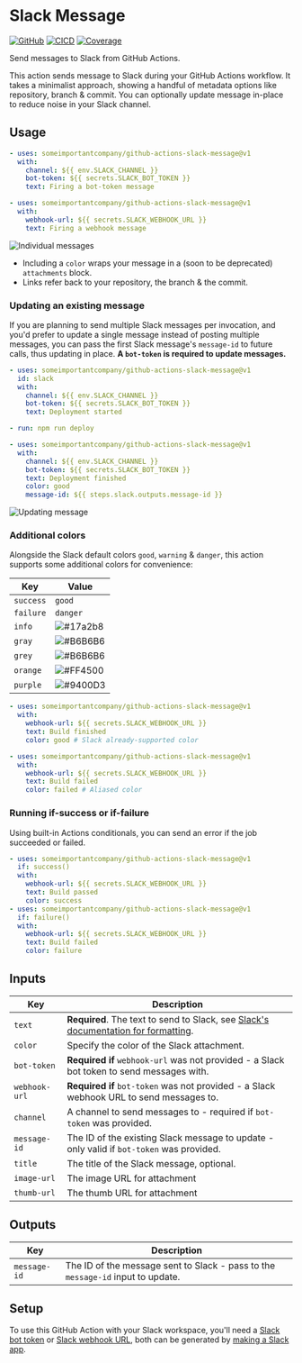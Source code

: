# Slack Message

[![GitHub](https://badge.fury.io/gh/someimportantcompany%2Fgithub-actions-slack-message.svg)](https://badge.fury.io/gh/someimportantcompany%2Fgithub-actions-slack-message)
[![CICD](https://github.com/someimportantcompany/github-actions-slack-message/workflows/CICD/badge.svg?branch=master&event=push)](https://github.com/someimportantcompany/github-actions-slack-message/actions?query=workflow%3ACICD)
[![Coverage](https://coveralls.io/repos/github/someimportantcompany/github-actions-slack-message/badge.svg)](https://coveralls.io/github/someimportantcompany/github-actions-slack-message)

Send messages to Slack from GitHub Actions.

This action sends message to Slack during your GitHub Actions workflow. It takes a minimalist approach, showing a handful of metadata options like repository, branch & commit. You can optionally update message in-place to reduce noise in your Slack channel.

## Usage

```yml
- uses: someimportantcompany/github-actions-slack-message@v1
  with:
    channel: ${{ env.SLACK_CHANNEL }}
    bot-token: ${{ secrets.SLACK_BOT_TOKEN }}
    text: Firing a bot-token message

- uses: someimportantcompany/github-actions-slack-message@v1
  with:
    webhook-url: ${{ secrets.SLACK_WEBHOOK_URL }}
    text: Firing a webhook message
```

![Individual messages](./Screenshot%202020-08-30%20at%2022.49.56.png)

- Including a `color` wraps your message in a (soon to be deprecated) `attachments` block.
- Links refer back to your repository, the branch & the commit.

### Updating an existing message

If you are planning to send multiple Slack messages per invocation, and you'd prefer to update a single message instead of posting multiple messages, you can pass the first Slack message's `message-id` to future calls, thus updating in place. **A `bot-token` is required to update messages.**

```yml
- uses: someimportantcompany/github-actions-slack-message@v1
  id: slack
  with:
    channel: ${{ env.SLACK_CHANNEL }}
    bot-token: ${{ secrets.SLACK_BOT_TOKEN }}
    text: Deployment started

- run: npm run deploy

- uses: someimportantcompany/github-actions-slack-message@v1
  with:
    channel: ${{ env.SLACK_CHANNEL }}
    bot-token: ${{ secrets.SLACK_BOT_TOKEN }}
    text: Deployment finished
    color: good
    message-id: ${{ steps.slack.outputs.message-id }}
```

![Updating message](./Screenshot%202020-08-30%20at%2022.48.56.gif)

### Additional colors

Alongside the Slack default colors `good`, `warning` & `danger`, this action supports some additional colors for convenience:

| Key | Value |
| ---- | ---- |
| `success` | `good` |
| `failure` | `danger` |
| `info` | ![#17a2b8](https://via.placeholder.com/25/17a2b8/000000?text=+) |
| `gray` | ![#B6B6B6](https://via.placeholder.com/25/B6B6B6/000000?text=+) |
| `grey` | ![#B6B6B6](https://via.placeholder.com/25/B6B6B6/000000?text=+) |
| `orange` | ![#FF4500](https://via.placeholder.com/25/FF4500/000000?text=+) |
| `purple` | ![#9400D3](https://via.placeholder.com/25/9400D3/000000?text=+) |

```yml
- uses: someimportantcompany/github-actions-slack-message@v1
  with:
    webhook-url: ${{ secrets.SLACK_WEBHOOK_URL }}
    text: Build finished
    color: good # Slack already-supported color

- uses: someimportantcompany/github-actions-slack-message@v1
  with:
    webhook-url: ${{ secrets.SLACK_WEBHOOK_URL }}
    text: Build failed
    color: failed # Aliased color
```

### Running if-success or if-failure

Using built-in Actions conditionals, you can send an error if the job succeeded or failed.

```yml
- uses: someimportantcompany/github-actions-slack-message@v1
  if: success()
  with:
    webhook-url: ${{ secrets.SLACK_WEBHOOK_URL }}
    text: Build passed
    color: success
- uses: someimportantcompany/github-actions-slack-message@v1
  if: failure()
  with:
    webhook-url: ${{ secrets.SLACK_WEBHOOK_URL }}
    text: Build failed
    color: failure
```

## Inputs

| Key | Description |
| ---- | ---- |
| `text` | **Required**. The text to send to Slack, see [Slack's documentation for formatting](https://api.slack.com/reference/surfaces/formatting#basics). |
| `color` | Specify the color of the Slack attachment. |
| `bot-token` | **Required if** `webhook-url` was not provided - a Slack bot token to send messages with. |
| `webhook-url` | **Required if** `bot-token` was not provided - a Slack webhook URL to send messages to. |
| `channel` | A channel to send messages to - required if `bot-token` was provided. |
| `message-id` | The ID of the existing Slack message to update - only valid if `bot-token` was provided. |
| `title` | The title of the Slack message, optional. |
| `image-url` | The image URL for attachment |
| `thumb-url` | The thumb URL for attachment |

## Outputs

| Key | Description |
| ---- | ---- |
| `message-id` | The ID of the message sent to Slack - pass to the `message-id` input to update. |

## Setup

To use this GitHub Action with your Slack workspace, you'll need a [Slack bot token](https://api.slack.com/methods/chat.postMessage) or [Slack webhook URL](https://api.slack.com/messaging/webhooks), both can be generated by [making a Slack app](https://api.slack.com/authentication/basics).
